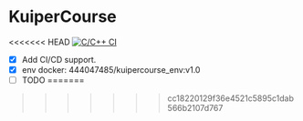 # KuiperCourse
<<<<<<< HEAD
[![C/C++ CI](https://github.com/xioaxin/KuiperCourse/actions/workflows/c-cpp_ci_cd.yml/badge.svg?branch=master)](https://github.com/xioaxin/KuiperCourse/actions/workflows/c-cpp_ci_cd.yml)
- [x] Add CI/CD support.
- [x] env docker: 444047485/kuipercourse_env:v1.0
- [ ] TODO
=======
>>>>>>> cc18220129f36e4521c5895c1dab566b2107d767
